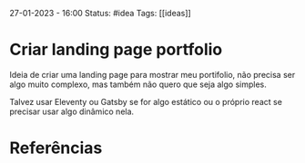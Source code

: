 27-01-2023 - 16:00
Status: #idea
Tags: [[ideas]]

# Criar landing page portfolio

Ideia de criar uma landing page para mostrar meu portifolio, não precisa ser algo muito complexo, mas também não quero que seja algo simples.

Talvez usar Eleventy ou Gatsby se for algo estático ou o próprio react se precisar usar algo dinâmico nela.

# Referências
